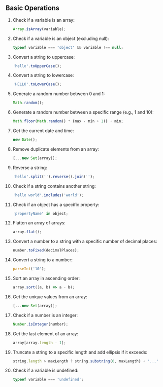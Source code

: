## Basic Operations

1. Check if a variable is an array:
    ```javascript
    Array.isArray(variable);

2. Check if a variable is an object (excluding null):
    ```javascript
    typeof variable === 'object' && variable !== null;

3. Convert a string to uppercase:
    ```javascript 
    'hello'.toUpperCase();

4. Convert a string to lowercase:
    ```javascript
    'HELLO'.toLowerCase();
    
5. Generate a random number between 0 and 1:
    ```javascript
    Math.random();

6. Generate a random number between a specific range (e.g., 1 and 10):
    ```javascript
    Math.floor(Math.random() * (max - min + 1)) + min;

7. Get the current date and time:
    ```javascript
    new Date();

8. Remove duplicate elements from an array:
    ```javascript
    [...new Set(array)];

9. Reverse a string:
    ```javascript
    'hello'.split('').reverse().join('');

10. Check if a string contains another string:
    ```javascript
    'hello world'.includes('world');

11. Check if an object has a specific property:
    ```javascript
    'propertyName' in object;

12. Flatten an array of arrays:
    ```javascript
    array.flat();

13. Convert a number to a string with a specific number of decimal places:
    ```javascript
    number.toFixed(decimalPlaces);

14. Convert a string to a number:
    ```javascript
    parseInt('10');

15. Sort an array in ascending order:
    ```javascript
    array.sort((a, b) => a - b);

16. Get the unique values from an array:
    ```javascript
    [...new Set(array)];

17. Check if a number is an integer:
    ```javascript
    Number.isInteger(number);

18. Get the last element of an array:
    ```javascript
    array[array.length - 1];

19. Truncate a string to a specific length and add ellipsis if it exceeds:
    ```javascript
    string.length > maxLength ? string.substring(0, maxLength) + '...' : string;

20. Check if a variable is undefined:
    ```javascript
    typeof variable === 'undefined';
